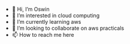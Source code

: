- 👋 Hi, I’m Oswin
- 👀 I’m interested in cloud computing
- 🌱 I’m currently learning aws
- 💞️ I’m looking to collaborate on aws practicals
- 📫 How to reach me here

<!---
oswin224/oswin224 is a ✨ special ✨ repository because its `README.md` (this file) appears on your GitHub profile.
You can click the Preview link to take a look at your changes.
--->
